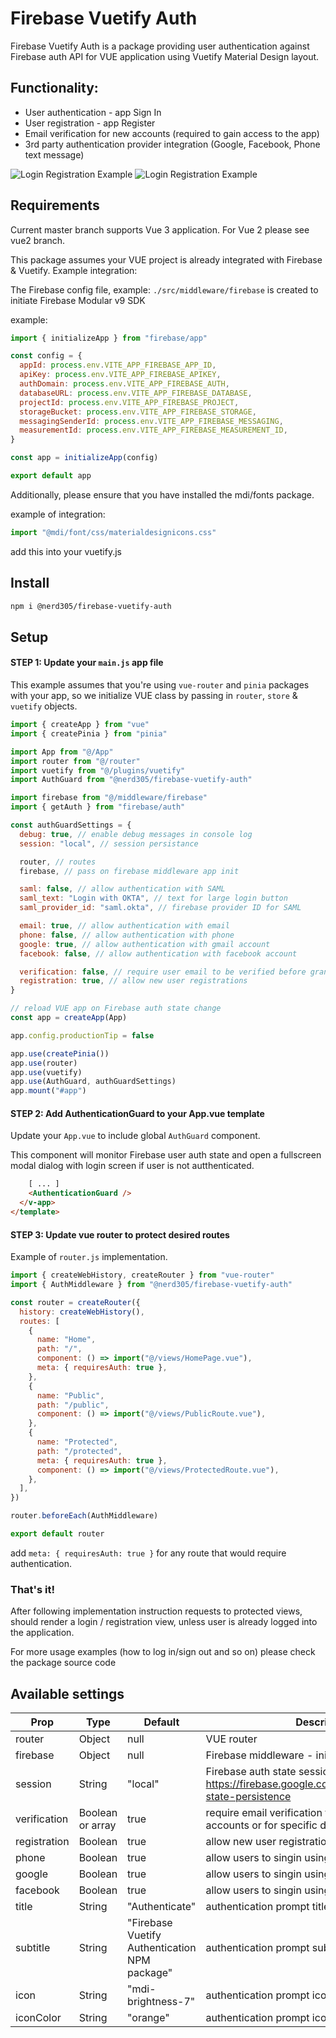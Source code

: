 # Firebase Vuetify Auth

Firebase Vuetify Auth is a package providing user authentication against Firebase auth API for VUE application using Vuetify Material Design layout.

## Functionality:

- User authentication - app Sign In
- User registration - app Register
- Email verification for new accounts (required to gain access to the app)
- 3rd party authentication provider integration (Google, Facebook, Phone text message)

![Login Registration Example](./src/assets/register-ex.png)
![Login Registration Example](./src/assets/signin-ex.png)

## Requirements

Current master branch supports Vue 3 application. For Vue 2 please see vue2 branch.

This package assumes your VUE project is already integrated with Firebase & Vuetify. Example integration:

The Firebase config file, example: `./src/middleware/firebase` is created to initiate Firebase Modular v9 SDK

example:

```javascript
import { initializeApp } from "firebase/app"

const config = {
  appId: process.env.VITE_APP_FIREBASE_APP_ID,
  apiKey: process.env.VITE_APP_FIREBASE_APIKEY,
  authDomain: process.env.VITE_APP_FIREBASE_AUTH,
  databaseURL: process.env.VITE_APP_FIREBASE_DATABASE,
  projectId: process.env.VITE_APP_FIREBASE_PROJECT,
  storageBucket: process.env.VITE_APP_FIREBASE_STORAGE,
  messagingSenderId: process.env.VITE_APP_FIREBASE_MESSAGING,
  measurementId: process.env.VITE_APP_FIREBASE_MEASUREMENT_ID,
}

const app = initializeApp(config)

export default app
```

Additionally, please ensure that you have installed the mdi/fonts package.

example of integration:

```javascript
import "@mdi/font/css/materialdesignicons.css"
```

add this into your vuetify.js

## Install

```bash
npm i @nerd305/firebase-vuetify-auth
```

## Setup

#### STEP 1: Update your `main.js` app file

This example assumes that you're using `vue-router` and `pinia` packages with your app, so we initialize VUE class by passing in `router`, `store` & `vuetify` objects.

```javascript
import { createApp } from "vue"
import { createPinia } from "pinia"

import App from "@/App"
import router from "@/router"
import vuetify from "@/plugins/vuetify"
import AuthGuard from "@nerd305/firebase-vuetify-auth"

import firebase from "@/middleware/firebase"
import { getAuth } from "firebase/auth"

const authGuardSettings = {
  debug: true, // enable debug messages in console log
  session: "local", // session persistance

  router, // routes
  firebase, // pass on firebase middleware app init

  saml: false, // allow authentication with SAML
  saml_text: "Login with OKTA", // text for large login button
  saml_provider_id: "saml.okta", // firebase provider ID for SAML

  email: true, // allow authentication with email
  phone: false, // allow authentication with phone
  google: true, // allow authentication with gmail account
  facebook: false, // allow authentication with facebook account

  verification: false, // require user email to be verified before granting access
  registration: true, // allow new user registrations
}

// reload VUE app on Firebase auth state change
const app = createApp(App)

app.config.productionTip = false

app.use(createPinia())
app.use(router)
app.use(vuetify)
app.use(AuthGuard, authGuardSettings)
app.mount("#app")
```

#### STEP 2: Add AuthenticationGuard to your App.vue template

Update your `App.vue` to include global `AuthGuard` component.

This component will monitor Firebase user auth state and open a fullscreen modal dialog with login screen if user is not autthenticated.

```html
    [ ... ]
    <AuthenticationGuard />
  </v-app>
</template>
```

#### STEP 3: Update vue router to protect desired routes

Example of `router.js` implementation.

```js
import { createWebHistory, createRouter } from "vue-router"
import { AuthMiddleware } from "@nerd305/firebase-vuetify-auth"

const router = createRouter({
  history: createWebHistory(),
  routes: [
    {
      name: "Home",
      path: "/",
      component: () => import("@/views/HomePage.vue"),
      meta: { requiresAuth: true },
    },
    {
      name: "Public",
      path: "/public",
      component: () => import("@/views/PublicRoute.vue"),
    },
    {
      name: "Protected",
      path: "/protected",
      meta: { requiresAuth: true },
      component: () => import("@/views/ProtectedRoute.vue"),
    },
  ],
})

router.beforeEach(AuthMiddleware)

export default router
```

add `meta: { requiresAuth: true }` for any route that would require authentication.

### That's it!

After following implementation instruction requests to protected views, should render a login / registration view, unless user is already logged into the application.

For more usage examples (how to log in/sign out and so on) please check the package source code

## Available settings

| Prop         | Type             | Default                                       | Description                                                                                                    |
| ------------ | ---------------- | --------------------------------------------- | -------------------------------------------------------------------------------------------------------------- |
| router       | Object           | null                                          | VUE router                                                                                                     |
| firebase     | Object           | null                                          | Firebase middleware - initialized app                                                                          |
| session      | String           | "local"                                       | Firebase auth state session persistence, see: https://firebase.google.com/docs/auth/web/auth-state-persistence |
| verification | Boolean or array | true                                          | require email verification to sign in for all accounts or for specific domains in array                        |
| registration | Boolean          | true                                          | allow new user registrations                                                                                   |
| phone        | Boolean          | true                                          | allow users to singin using phone number                                                                       |
| google       | Boolean          | true                                          | allow users to singin using gmail                                                                              |
| facebook     | Boolean          | true                                          | allow users to singin using facebook                                                                           |
| title        | String           | "Authenticate"                                | authentication prompt title                                                                                    |
| subtitle     | String           | "Firebase Vuetify Authentication NPM package" | authentication prompt subtitle                                                                                 |
| icon         | String           | "mdi-brightness-7"                            | authentication prompt icon                                                                                     |
| iconColor    | String           | "orange"                                      | authentication prompt icon                                                                                     |
